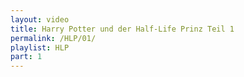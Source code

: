 ```yaml
---
layout: video
title: Harry Potter und der Half-Life Prinz Teil 1
permalink: /HLP/01/
playlist: HLP
part: 1
---
```

